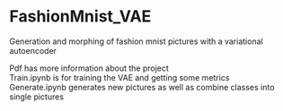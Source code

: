 # FashionMnist_VAE
Generation and morphing of fashion mnist pictures with a variational autoencoder

Pdf has more information about the project \
Train.ipynb is for training the VAE and getting some metrics \
Generate.ipynb generates new pictures as well as combine classes into single pictures
